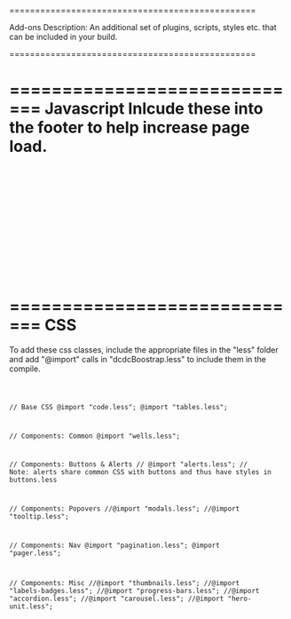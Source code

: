 ================================================

Add-ons
Description: An additional set of plugins, scripts,
styles etc. that can be included in your build.

================================================

=============================
Javascript
Inlcude these into the footer
to help increase page load.
=============================

<code>
  <script src="../assets/js/jquery.js"></script>
  <script src="../assets/js/bootstrap-transition.js"></script>
  <script src="../assets/js/bootstrap-alert.js"></script>
  <script src="../assets/js/bootstrap-modal.js"></script>
  <script src="../assets/js/bootstrap-dropdown.js"></script>
  <script src="../assets/js/bootstrap-scrollspy.js"></script>
  <script src="../assets/js/bootstrap-tab.js"></script>
  <script src="../assets/js/bootstrap-tooltip.js"></script>
  <script src="../assets/js/bootstrap-popover.js"></script>
  <script src="../assets/js/bootstrap-button.js"></script>
  <script src="../assets/js/bootstrap-collapse.js"></script>
  <script src="../assets/js/bootstrap-carousel.js"></script>
  <script src="../assets/js/bootstrap-typeahead.js"></script>
</code>

=============================
CSS
=============================

To add these css classes, include the appropriate files in the "less" folder and add "@import" calls in "dcdcBoostrap.less" to include them in the compile.

<code>

// Base CSS
@import "code.less";
@import "tables.less";

// Components: Common
@import "wells.less";

// Components: Buttons & Alerts
// @import "alerts.less"; // Note: alerts share common CSS with buttons and thus have styles in buttons.less

// Components: Popovers
//@import "modals.less";
//@import "tooltip.less";

// Components: Nav
@import "pagination.less";
@import "pager.less";

// Components: Misc
//@import "thumbnails.less";
//@import "labels-badges.less";
//@import "progress-bars.less";
//@import "accordion.less";
//@import "carousel.less";
//@import "hero-unit.less";
</code>